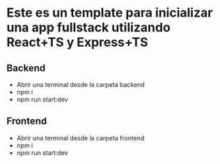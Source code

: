 # Este es un template para inicializar una app fullstack utilizando React+TS y Express+TS

## Backend
- Abrir una terminal desde la carpeta backend
- npm i
- npm run start:dev

## Frontend
- Abrir una terminal desde la carpeta frontend
- npm i
- npm run start:dev
